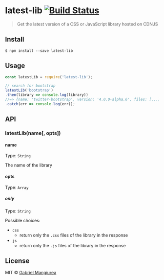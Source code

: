 # latest-lib [![Build Status](https://travis-ci.org/GabrielMangiurea/latest-lib.svg?branch=master)](https://travis-ci.org/GabrielMangiurea/latest-lib)

> Get the latest version of a CSS or JavaScript library hosted on CDNJS


## Install

```
$ npm install --save latest-lib
```


## Usage

```javascript
const latestLib = require('latest-lib');

// search for bootstrap
latestLib('bootstrap')
.then(library => console.log(library))
//=> {name: 'twitter-bootstrap', version: '4.0.0-alpha.6', files: [...]}
.catch(err => console.log(err));
```


## API

### latestLib(name[, opts])

#### name

Type: `String`

The name of the library

#### opts

Type: `Array`

##### only

Type: `String`

Possible choices:

- `css`
  - return only the `.css` files of the library in the response
- `js`
  - return only the `.js` files of the library in the response


## License

MIT &copy; [Gabriel Mangiurea](https://gabrielmangiurea.github.io)

